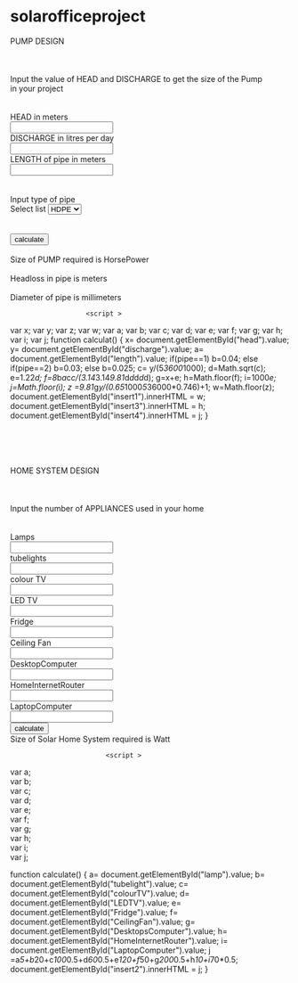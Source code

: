 # solarofficeproject
<!---------------------------------------                         PUMP DESIGN.                   ----------------------------------------->
<P8>PUMP DESIGN</P8><br><br><br><br>
<p2>
Input the value of HEAD and DISCHARGE to get the size of the Pump<br>
in your project<br><br>
<br>
HEAD in meters<br><input type="text" id="head">
<br>
DISCHARGE in litres per day<br><input type="text" id="discharge">
<br>
LENGTH 	of pipe in meters<br><input type="text" id="length">
<br><br><br>
Input type of pipe<br><label>Select list</label>
             <select id = "pipe">
               <option value = "1">HDPE</option>
               <option value = "2">GI</option>
               <option value = "3">PVC</option>
             </select>
<br><br><br>
<button onclick="calculat()">calculate</button>
<br><br>
Size of PUMP required is <p10 id="insert1"></p10> HorsePower
<br><br>
Headloss in pipe is  <p11 id="insert3"></p11> meters
<br><br>
Diameter of pipe is <p12 id="insert4"></p12> millimeters

                       <script >
var x;
var y;
var z;
var w;
var a;
var b;
var c;
var d;
var e;
var f;
var g;
var h;
var i;
var j;
function calculat()
{
x= document.getElementById("head").value;
y= document.getElementById("discharge").value;
a= document.getElementById("length").value;
    if(pipe==1)
    	b=0.04;
    else if(pipe==2)
    	b=0.03;
    else
    	b=0.025;
c= y/(5*3600*1000);
d=Math.sqrt(c);
e=1.22*d;
f=8*b*a*c*c/(3.14*3.14*9.81*d*d*d*d*d);
g=x+e;
h=Math.floor(f);
i=1000*e;
j=Math.floor(i);
z =9.81*g*y/(0.65*1000*5*36000*0.746)+1;
w=Math.floor(z);
document.getElementById("insert1").innerHTML = w;
document.getElementById("insert3").innerHTML = h;
document.getElementById("insert4").innerHTML = j;
}
                      </script><br>

<br>
<br>
<br><br>
<!------------------------------------------                         HOMESYSTEM DESIGN.                      ------------------------------->
<P9>HOME SYSTEM DESIGN</P9><br><br><br><br>
<p3>
Input the number of APPLIANCES used in your home <br>
<br>
<br>
Lamps<br><input type="text" id="lamp">
<br>
tubelights<br><input type="text" id="tubelight">
<br>
colour TV<br><input type="text" id="colourTV">
<br>
LED TV<br><input type="text" id="LEDTV">
<br>
Fridge<br><input type="text" id="Fridge">
<br>
Ceiling Fan<br><input type="text" id="CeilingFan">
<br>
DesktopComputer<br><input type="text" id="DesktopsComputer">
<br>
HomeInternetRouter<br><input type="text" id="HomeInternetRouter">
<br>
LaptopComputer<br><input type="text" id="LaptopComputer">
<br>
<button onclick="calculate()">calculate</button>
<br>
Size of Solar Home System required is <p5 id="insert2"></p5> Watt

                            <script >
var a;   
var b;    
var c;    
var d;   
var e;    
var f;    
var g;     
var h;      
var i;     
var j;

function calculate()
{
a= document.getElementById("lamp").value;
b= document.getElementById("tubelight").value;
c= document.getElementById("colourTV").value;
d= document.getElementById("LEDTV").value;
e= document.getElementById("Fridge").value;
f= document.getElementById("CeilingFan").value;
g= document.getElementById("DesktopsComputer").value;
h= document.getElementById("HomeInternetRouter").value;
i= document.getElementById("LaptopComputer").value;
j =a*5+b*20+c*100*0.5+d*60*0.5+e*120+f*50+g*200*0.5+h*10+i*70*0.5;
document.getElementById("insert2").innerHTML = j;
}
                           </script><br>

</p3>
<br>
<br>
